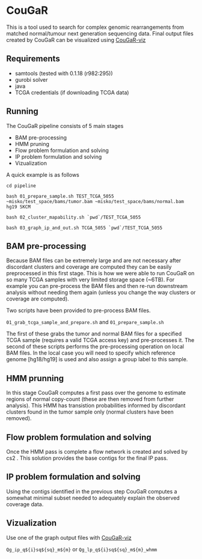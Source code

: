 CouGaR
==========

This is a tool used to search for complex genomic rearrangements from matched normal/tumour next generation sequencing data.
Final output files created by CouGaR can be visualized using [CouGaR-viz](https://github.com/compbio-UofT/CouGaR-viz)

Requirements
-----------
* samtools (tested with 0.1.18 (r982:295))
* gurobi solver
* java
* TCGA credentials (if downloading TCGA data)

Running
-----------
The CouGaR pipeline consists of 5 main stages
* BAM pre-processing
* HMM pruning
* Flow problem formulation and solving
* IP problem formulation and solving
* Vizualization

A quick example is as follows

```cd pipeline```

```bash 01_prepare_sample.sh TEST_TCGA_5055 ~misko/test_space/bams/tumor.bam ~misko/test_space/bams/normal.bam hg19 SKCM```

```bash 02_cluster_mapability.sh `pwd`/TEST_TCGA_5055```

```bash 03_graph_ip_and_out.sh TCGA_5055 `pwd`/TEST_TCGA_5055```

BAM pre-processing
-----------
Because BAM files can be extremely large and are not necessary after discordant clusters and coverage are computed they can be easily preprocessed in this first stage. This is how we were able to run CouGaR on so many TCGA samples with very limited storage space (~6TB). For example you can pre-process the BAM files and then re-run downstream analysis without needing them again (unless you change the way clusters or coverage are computed).

Two scripts have been provided to pre-process BAM files.

```01_grab_tcga_sample_and_prepare.sh``` and ```01_prepare_sample.sh```

The first of these grabs the tumor and normal BAM files for a specified TCGA sample (requires a valid TCGA access key) and pre-processes it. The second of these scripts performs the pre-processing operation on local BAM files. In the local case you will need to specify which reference genome [hg18/hg19] is used and also assign a group label to this sample.

HMM prunning
-----------
In this stage CouGaR computes a first pass over the genome to estimate regions of normal copy-count (these are then removed from further analysis). This HMM has transistion probabilities informed by discordant clusters found in the tumor sample only (normal clusters have been removed). 

Flow problem formulation and solving
-----------
Once the HMM pass is complete a flow network is created and solved by cs2 . This solution provides the base contigs for the final IP pass.

IP problem formulation and solving
-----------
Using the contigs identified in the previous step CouGaR computes a somewhat minimal subset needed to adequately explain the observed coverage data.

Vizualization
-----------
Use one of the graph output files with [CouGaR-viz](https://github.com/compbio-UofT/CouGaR-viz)

```Qg_ip_q${i}sq${sq}_m${m}``` or  ```Qg_lp_q${i}sq${sq}_m${m}_whmm```
